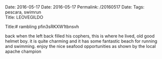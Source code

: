 Date: 2016-05-17
Date: 2016-05-17
Permalink: /20160517
Date: 
Tags: pescara, swimrun  
Title: LEOVEGILDO  
  
Title:# rambling pfin3sRKXW1tbnsvh   
  
back when the left back filled his cophers, this is where he lived, old good helmet boy. it is quite charming and it has some fantastic beach for running and swimming. enjoy the nice seafood opportunities as shown by the local apache champion  
